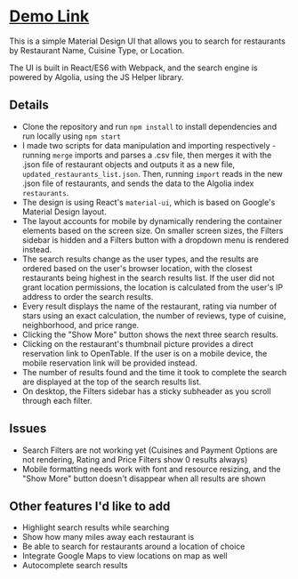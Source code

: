 # [Demo Link](https://p-cherukuri.github.io/search-restaurants/)

This is a simple Material Design UI that allows you to search for restaurants by Restaurant Name, Cuisine Type, or Location.

The UI is built in React/ES6 with Webpack, and the search engine is powered by Algolia, using the JS Helper library.

## Details
- Clone the repository and run `npm install` to install dependencies and run locally using `npm start`
- I made two scripts for data manipulation and importing respectively - running `merge` imports and parses a .csv file, then merges it with the .json file of restaurant objects and outputs it as a new file, `updated_restaurants_list.json`. Then, running `import` reads in the new .json file of restaurants, and sends the data to the Algolia index `restaurants`.
- The design is using React's `material-ui`, which is based on Google's Material Design layout.
- The layout accounts for mobile by dynamically rendering the container elements based on the screen size. On smaller screen sizes, the Filters sidebar is hidden and a Filters button with a dropdown menu is rendered instead.
- The search results change as the user types, and the results are ordered based on the user's browser location, with the closest restaurants being highest in the search results list. If the user did not grant location permissions, the location is calculated from the user's IP address to order the search results.
- Every result displays the name of the restaurant, rating via number of stars using an exact calculation, the number of reviews, type of cuisine, neighborhood, and price range.
- Clicking the "Show More" button shows the next three search results.
- Clicking on the restaurant's thumbnail picture provides a direct reservation link to OpenTable. If the user is on a mobile device, the mobile reservation link will be provided instead.
- The number of results found and the time it took to complete the search are displayed at the top of the search results list.
- On desktop, the Filters sidebar has a sticky subheader as you scroll through each filter.

## Issues
- Search Filters are not working yet (Cuisines and Payment Options are not rendering, Rating and Price Filters show 0 results always)
- Mobile formatting needs work with font and resource resizing, and the "Show More" button doesn't disappear when all results are shown

## Other features I'd like to add
- Highlight search results while searching
- Show how many miles away each restaurant is
- Be able to search for restaurants around a location of choice
- Integrate Google Maps to view locations on map as well
- Autocomplete search results  



